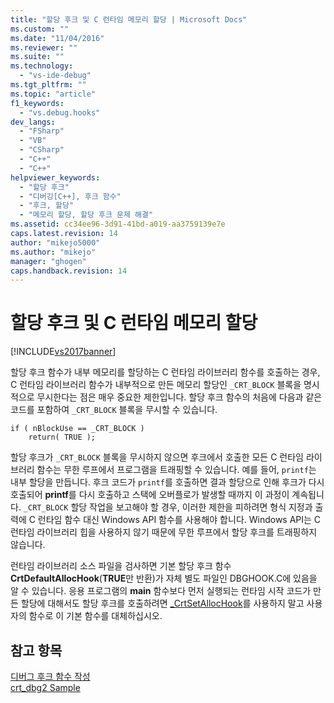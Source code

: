 ```yaml
---
title: "할당 후크 및 C 런타임 메모리 할당 | Microsoft Docs"
ms.custom: ""
ms.date: "11/04/2016"
ms.reviewer: ""
ms.suite: ""
ms.technology: 
  - "vs-ide-debug"
ms.tgt_pltfrm: ""
ms.topic: "article"
f1_keywords: 
  - "vs.debug.hooks"
dev_langs: 
  - "FSharp"
  - "VB"
  - "CSharp"
  - "C++"
  - "C++"
helpviewer_keywords: 
  - "할당 후크"
  - "디버깅[C++], 후크 함수"
  - "후크, 할당"
  - "메모리 할당, 할당 후크 문제 해결"
ms.assetid: cc34ee96-3d91-41bd-a019-aa3759139e7e
caps.latest.revision: 14
author: "mikejo5000"
ms.author: "mikejo"
manager: "ghogen"
caps.handback.revision: 14
---
```

# 할당 후크 및 C 런타임 메모리 할당
[!INCLUDE[vs2017banner](../code-quality/includes/vs2017banner.md)]

할당 후크 함수가 내부 메모리를 할당하는 C 런타임 라이브러리 함수를 호출하는 경우, C 런타임 라이브러리 함수가 내부적으로 만든 메모리 할당인 `_CRT_BLOCK` 블록을 명시적으로 무시한다는 점은 매우 중요한 제한입니다.  할당 후크 함수의 처음에 다음과 같은 코드를 포함하여 `_CRT_BLOCK` 블록을 무시할 수 있습니다.  
  
```  
if ( nBlockUse == _CRT_BLOCK )  
    return( TRUE );  
```  
  
 할당 후크가 `_CRT_BLOCK` 블록을 무시하지 않으면 후크에서 호출한 모든 C 런타임 라이브러리 함수는 무한 루프에서 프로그램을 트래핑할 수 있습니다.  예를 들어, `printf`는 내부 할당을 만듭니다.  후크 코드가 `printf`를 호출하면 결과 할당으로 인해 후크가 다시 호출되어 **printf**를 다시 호출하고 스택에 오버플로가 발생할 때까지 이 과정이 계속됩니다.  `_CRT_BLOCK` 할당 작업을 보고해야 할 경우, 이러한 제한을 피하려면 형식 지정과 출력에 C 런타임 함수 대신 Windows API 함수를 사용해야 합니다.  Windows API는 C 런타임 라이브러리 힙을 사용하지 않기 때문에 무한 루프에서 할당 후크를 트래핑하지 않습니다.  
  
 런타임 라이브러리 소스 파일을 검사하면 기본 할당 후크 함수 **CrtDefaultAllocHook**\(**TRUE**만 반환\)가 자체 별도 파일인 DBGHOOK.C에 있음을 알 수 있습니다.  응용 프로그램의 **main** 함수보다 먼저 실행되는 런타임 시작 코드가 만든 할당에 대해서도 할당 후크를 호출하려면 [\_CrtSetAllocHook](/visual-cpp/c-runtime-library/reference/crtsetallochook)를 사용하지 말고 사용자의 함수로 이 기본 함수를 대체하십시오.  
  
## 참고 항목  
 [디버그 후크 함수 작성](../debugger/debug-hook-function-writing.md)   
 [crt\_dbg2 Sample](http://msdn.microsoft.com/ko-kr/21e1346a-6a17-4f57-b275-c76813089167)